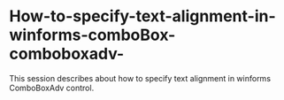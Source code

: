 # How-to-specify-text-alignment-in-winforms-comboBox-comboboxadv-
This session describes about how to specify text alignment in winforms ComboBoxAdv control.
